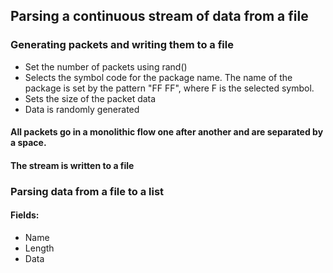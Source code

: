 ## Parsing a continuous stream of data from a file

### Generating packets and writing them to a file
- Set the number of packets using rand()
- Selects the symbol code for the package name. The name of the package is set by the pattern "FF FF", where F is the selected symbol.
- Sets the size of the packet data
- Data is randomly generated
#### All packets go in a monolithic flow one after another and are separated by a space.
#### The stream is written to a file

### Parsing data from a file to a list
#### Fields:
- Name
- Length
- Data
